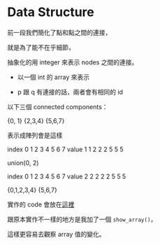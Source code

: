 # Data Structure

前一段我們簡化了點和點之間的連接，

就是為了能不在乎細節，

抽象化的用 integer 來表示 nodes 之間的連接。

- 以一個 int 的 array 來表示

- p 跟 q 有連接的話，兩者會有相同的 id

以下三個 connected components：

{0, 1} {2,3,4} {5,6,7}

表示成陣列會是這樣

index 0 1 2 3 4 5 6 7
value 1 1 2 2 2 5 5 5

union(0, 2)

index 0 1 2 3 4 5 6 7
value 2 2 2 2 2 5 5 5

{0,1,2,3,4} {5,6,7}

實作的 code 會放在[這裡](https://github.com/abalone0204/Learn-Algorithms/blob/master/codes/week_01/QuickFindUF.java)

跟原本實作不一樣的地方是我加了一個 `show_array()`，

這樣更容易去觀察 array 值的變化。





